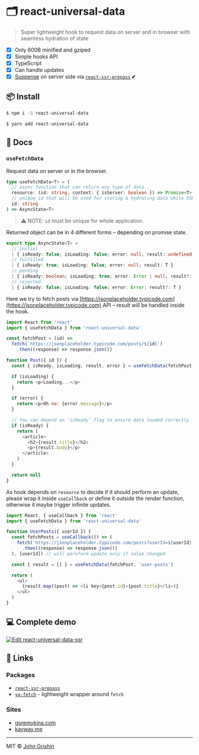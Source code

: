 # 🗂 react-universal-data

> Super lightweight hook to request data on server and in browser with seamless hydration of state

- [x] Only 600B minified and gziped
- [x] Simple hooks API
- [x] TypeScript
- [x] Can handle updates
- [x] [Suspense](http://reactjs.org/docs/concurrent-mode-suspense.html) on server side via [`react-ssr-prepass`](https://github.com/FormidableLabs/react-ssr-prepass) 💕

## 📦 Install

```sh
$ npm i -S react-universal-data
```

```sh
$ yarn add react-universal-data
```

## 📖 Docs

### `useFetchData`

Request data on server or in the browser.

```ts
type useFetchData<T> = (
  // async function that can return any type of data
  resource: (id: string, context: { isServer: boolean }) => Promise<T>,
  // unique id that will be used for storing & hydrating data while SSR
  id: string
) => AsyncState<T>
```

> ⚠️ NOTE: `id` must be unique for whole application.

Returned object can be in 4 different forms – depending on promise state.

```ts
export type AsyncState<T> =
  // initial
  | { isReady: false; isLoading: false; error: null; result: undefined }
  // fulfilled
  | { isReady: true; isLoading: false; error: null; result: T }
  // pending
  | { isReady: boolean; isLoading: true; error: Error | null; result?: T }
  // rejected
  | { isReady: false; isLoading: false; error: Error; result?: T }
```

Here we try to fetch posts via [https://jsonplaceholder.typicode.com](https://jsonplaceholder.typicode.com) API – result will be handled inside the hook.

```js
import React from 'react'
import { useFetchData } from 'react-universal-data'

const fetchPost = (id) =>
  fetch(`https://jsonplaceholder.typicode.com/posts/${id}`)
    .then((response) => response.json())

function Post({ id }) {
  const { isReady, isLoading, result, error } = useFetchData(fetchPost, id)

  if (isLoading) {
    return <p>Loading...</p>
  }

  if (error) {
    return <p>Oh no: {error.message}</p>
  }

  // You can depend on `isReady` flag to ensure data loaded correctly
  if (isReady) {
    return (
      <article>
        <h2>{result.title}</h2>
        <p>{result.body}</p>
      </article>
    )
  }

  return null
}
```

As hook depends on `resource` to decide if it should perform an update, please wrap it inside `useCallback` or define it outside the render function, otherwise it maybe trigger infinite updates.

```js
import React, { useCallback } from 'react'
import { useFetchData } from 'react-universal-data'

function UserPosts({ userId }) {
  const fetchPosts = useCallback(() => (
    fetch(`https://jsonplaceholder.typicode.com/posts?userId=${userId}`)
      .then((response) => response.json())
  ), [userId]) // will pereform update only if value changed

  const { result = [] } = useFetchData(fetchPost, 'user-posts')

  return (
    <ul>
      {result.map((post) => <li key={post.id}>{post.title}</li>)}
    </ul>
  )
}
```

## 💻 Complete demo

[![Edit react-universal-data-ssr](https://codesandbox.io/static/img/play-codesandbox.svg)](https://codesandbox.io/s/react-universal-data-ssr-jp9el?fontsize=14&hidenavigation=1&module=%2Fsrc%2FApp.js&theme=dark)

## 🔗 Links

### Packages

- [`react-ssr-prepass`](https://github.com/FormidableLabs/react-ssr-prepass)
- [`ya-fetch`](https://github.com/exah/ya-fetch) - lightweight wrapper around `fetch`

### Sites

- [goremykina.com](https://github.com/exah/goremykina)
- [kayway.me](https://github.com/exah/kayway)

---

MIT © [John Grishin](http://johngrish.in)
